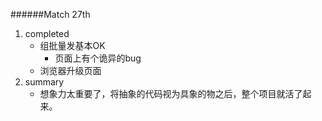 ######Match 27th
1. completed
    * 组批量发基本OK
        * 页面上有个诡异的bug
    * 浏览器升级页面
2. summary
    * 想象力太重要了，将抽象的代码视为具象的物之后，整个项目就活了起来。
